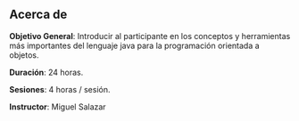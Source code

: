 ## Acerca de

**Objetivo General**: Introducir al participante en los conceptos y herramientas más importantes del lenguaje java para la programación orientada a objetos.

**Duración**: 24 horas.

**Sesiones**: 4 horas / sesión.

**Instructor**: Miguel Salazar

